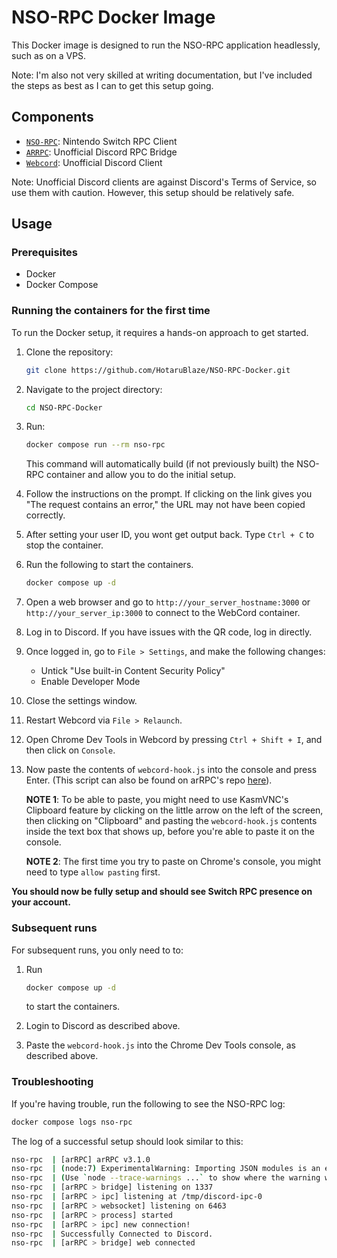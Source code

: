 # NSO-RPC Docker Image

This Docker image is designed to run the NSO-RPC application headlessly, such as on a VPS.

Note: I'm also not very skilled at writing documentation, but I've included the steps as best as I can to get this setup going.

## Components

- [`NSO-RPC`](https://github.com/MCMi460/NSO-RPC): Nintendo Switch RPC Client
- [`ARRPC`](https://github.com/OpenAsar/arrpc): Unofficial Discord RPC Bridge
- [`Webcord`](https://github.com/SpacingBat3/WebCord): Unofficial Discord Client

Note: Unofficial Discord clients are against Discord's Terms of Service, so use them with caution. However, this setup should be relatively safe.

## Usage

### Prerequisites
- Docker
- Docker Compose

### Running the containers for the first time

To run the Docker setup, it requires a hands-on approach to get started.

1. Clone the repository:
   ```sh
   git clone https://github.com/HotaruBlaze/NSO-RPC-Docker.git
   ```
1. Navigate to the project directory:
   ```sh
   cd NSO-RPC-Docker
   ```
1. Run:
   ```sh
   docker compose run --rm nso-rpc
   ```
   This command will automatically build (if not previously built) the NSO-RPC container and allow you to do the initial setup.

1. Follow the instructions on the prompt. If clicking on the link gives you "The request contains an error," the URL may not have been copied correctly.

1. After setting your user ID, you wont get output back. Type `Ctrl + C` to stop the container.

1. Run the following to start the containers.
   ```sh
   docker compose up -d
   ```

1. Open a web browser and go to `http://your_server_hostname:3000` or `http://your_server_ip:3000` to connect to the WebCord container.

1. Log in to Discord. If you have issues with the QR code, log in directly.

1. Once logged in, go to `File > Settings`, and make the following changes:
   - Untick "Use built-in Content Security Policy"
   - Enable Developer Mode

1. Close the settings window.

1. Restart Webcord via `File > Relaunch`.

1. Open Chrome Dev Tools in Webcord by pressing `Ctrl + Shift + I`, and then click on `Console`.

1. Now paste the contents of `webcord-hook.js` into the console and press Enter. (This script can also be found on arRPC's repo [here](https://github.com/OpenAsar/arrpc/blob/main/examples/bridge_mod.js)).

   **NOTE 1**: To be able to paste, you might need to use KasmVNC's Clipboard feature by clicking on the little arrow on the left of the screen, then clicking on "Clipboard" and pasting the `webcord-hook.js` contents inside the text box that shows up, before you're able to paste it on the console.

   **NOTE 2**: The first time you try to paste on Chrome's console, you might need to type `allow pasting` first.

**You should now be fully setup and should see Switch RPC presence on your account.**

### Subsequent runs

For subsequent runs, you only need to to:

1. Run
   ```sh
   docker compose up -d
   ```
   to start the containers.

2. Login to Discord as described above.

3. Paste the `webcord-hook.js` into the Chrome Dev Tools console, as described above.

### Troubleshooting

If you're having trouble, run the following to see the NSO-RPC log:

```sh
docker compose logs nso-rpc
```

The log of a successful setup should look similar to this:

```sh
nso-rpc  | [arRPC] arRPC v3.1.0
nso-rpc  | (node:7) ExperimentalWarning: Importing JSON modules is an experimental feature and might change at any time
nso-rpc  | (Use `node --trace-warnings ...` to show where the warning was created)
nso-rpc  | [arRPC > bridge] listening on 1337
nso-rpc  | [arRPC > ipc] listening at /tmp/discord-ipc-0
nso-rpc  | [arRPC > websocket] listening on 6463
nso-rpc  | [arRPC > process] started
nso-rpc  | [arRPC > ipc] new connection!
nso-rpc  | Successfully Connected to Discord.
nso-rpc  | [arRPC > bridge] web connected
```

